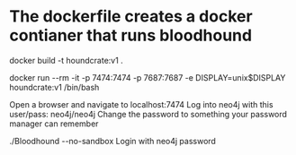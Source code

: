 # The dockerfile creates a docker contianer that runs bloodhound

<!--- Localhost command to build docker image (Dockerfile must be in the current directory OR replace . with the directory you want /opt/) -->
docker build -t houndcrate:v1 .

<!--- Localhost command to run -->
docker run --rm -it -p 7474:7474 -p 7687:7687 -e DISPLAY=unix$DISPLAY houndcrate:v1 /bin/bash

<!--- Localhost Action -->
Open a browser and navigate to localhost:7474
Log into neo4j with this user/pass: neo4j/neo4j
Change the password to something your password manager can remember

<!--- Container Command to launch bloodhound -->
./Bloodhound --no-sandbox
Login with neo4j password

<!--- This is still a work in progress, I have not been able to get it to run on Mac yet, and I'm testing it on linux tonight-->
